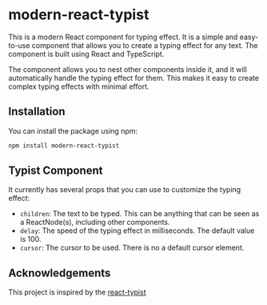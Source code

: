 # modern-react-typist

This is a modern React component for typing effect. It is a simple and easy-to-use component that allows you to create a
typing effect for any text. The component is built using React and TypeScript.

The component allows you to nest other components inside it, and it will automatically handle the typing effect for them. This makes it easy to create complex typing effects with minimal effort.

## Installation
You can install the package using npm:

```bash
npm install modern-react-typist
```

## Typist Component
It currently has several props that you can use to customize the typing effect:
- `children`: The text to be typed. This can be anything that can be seen as a ReactNode(s), including other components.
- `delay`: The speed of the typing effect in milliseconds. The default value is 100.
- `cursor`: The cursor to be used. There is no a default cursor element.

## Acknowledgements
This project is inspired by the [react-typist](https://github.com/jstejada/react-typist)
